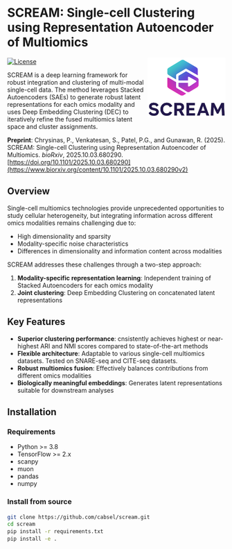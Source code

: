 # SCREAM: Single-cell Clustering using Representation Autoencoder of Multiomics
<img src="docs/source/_static/SCREAM_logo.png" align="right" alt="SCREAM logo" width="180" />

[![License](https://img.shields.io/badge/license-MIT-green.svg)](https://github.com/CABSEL/SCREAM/blob/main/LICENSE)

SCREAM is a deep learning framework for robust integration and clustering of multi-modal single-cell data. The method leverages Stacked Autoencoders (SAEs) to generate robust latent representations for each omics modality and uses Deep Embedding Clustering (DEC) to iteratively refine the fused multiomics latent space and cluster assignments.

**Preprint**: Chrysinas, P., Venkatesan, S., Patel, P.G., and Gunawan, R. (2025). SCREAM: Single-cell Clustering using Representation Autoencoder of Multiomics. *bioRxiv*, 2025.10.03.680290. [https://doi.org/10.1101/2025.10.03.680290](https://www.biorxiv.org/content/10.1101/2025.10.03.680290v2)

## Overview

Single-cell multiomics technologies provide unprecedented opportunities to study cellular heterogeneity, but integrating information across different omics modalities remains challenging due to:
- High dimensionality and sparsity
- Modality-specific noise characteristics
- Differences in dimensionality and information content across modalities

SCREAM addresses these challenges through a two-step approach:
1. **Modality-specific representation learning**: Independent training of Stacked Autoencoders for each omics modality
2. **Joint clustering**: Deep Embedding Clustering on concatenated latent representations

## Key Features

- **Superior clustering performance**: cnsistently achieves highest or near-highest ARI and NMI scores compared to state-of-the-art methods
- **Flexible architecture**: Adaptable to various single-cell multiomics datasets. Tested on SNARE-seq and CITE-seq datasets.
- **Robust multiomics fusion**: Effectively balances contributions from different omics modalities
- **Biologically meaningful embeddings**: Generates latent representations suitable for downstream analyses

## Installation

### Requirements
- Python >= 3.8
- TensorFlow >= 2.x
- scanpy
- muon
- pandas
- numpy

### Install from source

```bash
git clone https://github.com/cabsel/scream.git
cd scream
pip install -r requirements.txt
pip install -e .
